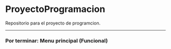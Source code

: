 # ProyectoProgramacion
Repositorio para el proyecto de programcion.


***
### Por terminar: Menu principal (Funcional)
